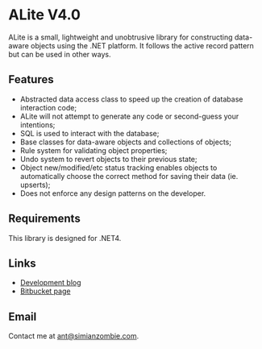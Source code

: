 ALite V4.0
==========

ALite is a small, lightweight and unobtrusive library for constructing
data-aware objects using the .NET platform.  It follows the active record
pattern but can be used in other ways.


Features
--------

 * Abstracted data access class to speed up the creation of database
   interaction code;
 * ALite will not attempt to generate any code or second-guess your intentions;
 * SQL is used to interact with the database;
 * Base classes for data-aware objects and collections of objects;
 * Rule system for validating object properties;
 * Undo system to revert objects to their previous state;
 * Object new/modified/etc status tracking enables objects to automatically
   choose the correct method for saving their data (ie. upserts);
 * Does not enforce any design patterns on the developer.
   

Requirements
------------

This library is designed for .NET4.
  
  
Links
-----

 * [Development blog][1]
 * [Bitbucket page][2]

  [1]: http://ant.simianzombie.com
  [2]: http://bitbucket.org/ant512/alite


Email
-----

Contact me at <ant@simianzombie.com>.